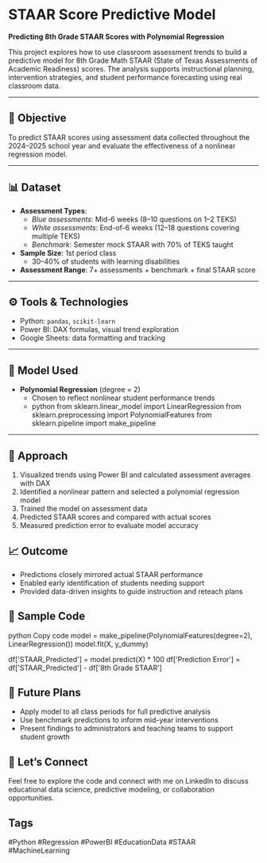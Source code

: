 # STAAR Score Predictive Model  
**Predicting 8th Grade STAAR Scores with Polynomial Regression**

This project explores how to use classroom assessment trends to build a predictive model for 8th Grade Math STAAR (State of Texas Assessments of Academic Readiness) scores. The analysis supports instructional planning, intervention strategies, and student performance forecasting using real classroom data.

---

## 🎯 Objective

To predict STAAR scores using assessment data collected throughout the 2024–2025 school year and evaluate the effectiveness of a nonlinear regression model.

---

## 📊 Dataset

- **Assessment Types**:
  - *Blue assessments*: Mid-6 weeks (8–10 questions on 1–2 TEKS)
  - *White assessments*: End-of-6 weeks (12–18 questions covering multiple TEKS)
  - *Benchmark*: Semester mock STAAR with 70% of TEKS taught
- **Sample Size**: 1st period class  
  - 30–40% of students with learning disabilities  
- **Assessment Range**: 7+ assessments + benchmark + final STAAR score

---

## ⚙️ Tools & Technologies

- Python: `pandas`, `scikit-learn`
- Power BI: DAX formulas, visual trend exploration
- Google Sheets: data formatting and tracking

---

## 🧠 Model Used

- **Polynomial Regression** (degree = 2)  
  - Chosen to reflect nonlinear student performance trends
  - python
from sklearn.linear_model import LinearRegression
from sklearn.preprocessing import PolynomialFeatures
from sklearn.pipeline import make_pipeline

---

## 🧪 Approach
1. Visualized trends using Power BI and calculated assessment averages with DAX
2. Identified a nonlinear pattern and selected a polynomial regression model
3. Trained the model on assessment data
4. Predicted STAAR scores and compared with actual scores
5. Measured prediction error to evaluate model accuracy

## 📈 Outcome
- Predictions closely mirrored actual STAAR performance
- Enabled early identification of students needing support
- Provided data-driven insights to guide instruction and reteach plans

## 🤖 Sample Code
python
Copy code
model = make_pipeline(PolynomialFeatures(degree=2), LinearRegression())
model.fit(X, y_dummy)

df['STAAR_Predicted'] = model.predict(X) * 100
df['Prediction Error'] = df['STAAR_Predicted'] - df['8th Grade STAAR']


## 🧩 Future Plans
- Apply model to all class periods for full predictive analysis
- Use benchmark predictions to inform mid-year interventions
- Present findings to administrators and teaching teams to support student growth

## 🔗 Let’s Connect
Feel free to explore the code and connect with me on LinkedIn to discuss educational data science, predictive modeling, or collaboration opportunities.

## Tags
#Python #Regression #PowerBI #EducationData #STAAR #MachineLearning
